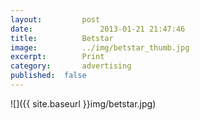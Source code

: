 ```yaml
---
layout:			post
date:				2013-01-21 21:47:46
title:			Betstar
image:			../img/betstar_thumb.jpg
excerpt:		Print
category:		advertising
published:	false
---
```


![]({{ site.baseurl }}img/betstar.jpg)